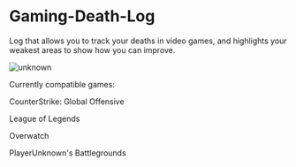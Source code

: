 # Gaming-Death-Log
Log that allows you to track your deaths in video games, and highlights your weakest areas to show how you can improve.

![unknown](https://user-images.githubusercontent.com/15781380/35721376-917e44ee-07e9-11e8-8140-7c30b8834507.png)

Currently compatible games:

<p>CounterStrike: Global Offensive</p>
<p>League of Legends</p>
<p>Overwatch</p>
<p>PlayerUnknown's Battlegrounds</p>
